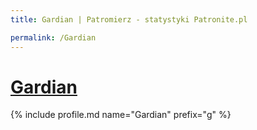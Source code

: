 ```yaml
---
title: Gardian | Patromierz - statystyki Patronite.pl

permalink: /Gardian
---
```


# [Gardian](https://patronite.pl/Gardian)

{% include profile.md name="Gardian" prefix="g" %}
